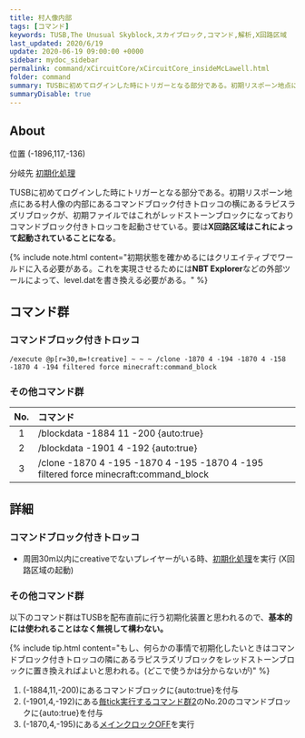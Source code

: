 ```yaml
---
title: 村人像内部
tags: [コマンド]
keywords: TUSB,The Unusual Skyblock,スカイブロック,コマンド,解析,X回路区域
last_updated: 2020/6/19
update: 2020-06-19 09:00:00 +0000
sidebar: mydoc_sidebar
permalink: command/xCircuitCore/xCircuitCore_insideMcLawell.html
folder: command
summary: TUSBに初めてログインした時にトリガーとなる部分である。初期リスポーン地点にある村人像の内部にあるコマンドブロック付きトロッコの横にあるラピスラズリブロックが、初期ファイルではこれがレッドストーンブロックになっておりコマンドブロック付きトロッコを起動させている。要はX回路区域はこれによって起動されていることになる。
summaryDisable: true
---
```


## About

<span class="tagYellow">位置</span> (-1896,117,-136)

<span class="tagBlue">分岐先</span> [初期化処理]({{site.baseurl}}/command/xCircuitCore/xCircuitCore_initializeProcessing.html)

TUSBに初めてログインした時にトリガーとなる部分である。初期リスポーン地点にある村人像の内部にあるコマンドブロック付きトロッコの横にあるラピスラズリブロックが、初期ファイルではこれがレッドストーンブロックになっておりコマンドブロック付きトロッコを起動させている。要は**X回路区域はこれによって起動されていることになる**。

{% include note.html content="初期状態を確かめるにはクリエイティブでワールドに入る必要がある。これを実現させるためには**NBT Explorer**などの外部ツールによって、level.datを書き換える必要がある。" %}

## コマンド群

### コマンドブロック付きトロッコ

```minecraftcommand
/execute @p[r=30,m=!creative] ~ ~ ~ /clone -1870 4 -194 -1870 4 -158 -1870 4 -194 filtered force minecraft:command_block
```

### その他コマンド群

|No.|コマンド|
|:-:|:-|
|1|/blockdata -1884 11 -200 {auto:true}|
|2|/blockdata -1901 4 -192 {auto:true}|
|3|/clone -1870 4 -195 -1870 4 -195 -1870 4 -195 filtered force minecraft:command_block|

## 詳細

### コマンドブロック付きトロッコ

- 周囲30m以内にcreativeでないプレイヤーがいる時、[初期化処理]({{site.baseurl}}/command/xCircuitCore/xCircuitCore_initializeProcessing.html)を実行 (X回路区域の起動)

### その他コマンド群

以下のコマンド群はTUSBを配布直前に行う初期化装置と思われるので、**基本的には使われることはなく無視して構わない。**

{% include tip.html content="もし、何らかの事情で初期化したいときはコマンドブロック付きトロッコの隣にあるラピスラズリブロックをレッドストーンブロックに置き換えればよいと思われる。(どこで使うかは分からないが)" %}

1. (-1884,11,-200)にあるコマンドブロックに{auto:true}を付与
2. (-1901,4,-192)にある[毎tick実行するコマンド群2]({{site.baseurl}}/command/xCircuit2/xCircuit2_reset.html)のNo.20のコマンドブロックに{auto:true}を付与
3. (-1870,4,-195)にある[メインクロックOFF]({{site.baseurl}}/command/xCircuitCore/xCircuitCore_mainclockProcessing.html#メインクロックOFF)を実行
